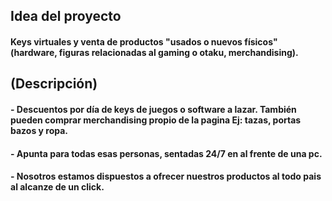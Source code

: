 ## **Idea del proyecto**

#### Keys virtuales y venta de productos "usados o nuevos físicos" (hardware, figuras relacionadas al gaming o otaku, merchandising).

## **(Descripción)**

#### - Descuentos por día de keys de juegos o software a lazar. También pueden comprar merchandising propio de la pagina Ej: tazas, portas bazos y ropa.

#### - Apunta para todas esas personas, sentadas 24/7 en al frente de una pc.

#### - Nosotros estamos dispuestos a ofrecer nuestros productos al todo pais al alcanze de un click.